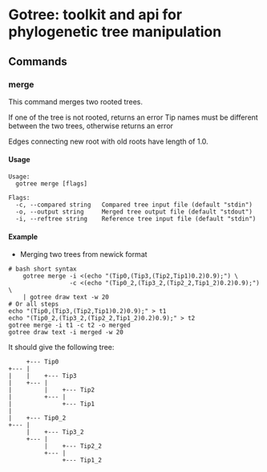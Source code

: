 # Gotree: toolkit and api for phylogenetic tree manipulation

## Commands

### merge
This command merges two rooted trees.

If one of the tree is not rooted, returns an error
Tip names must be different between the two trees, otherwise returns an error

Edges connecting new root with old roots have length of 1.0.

#### Usage

```
Usage:
  gotree merge [flags]

Flags:
  -c, --compared string   Compared tree input file (default "stdin")
  -o, --output string     Merged tree output file (default "stdout")
  -i, --reftree string    Reference tree input file (default "stdin")
```

#### Example

* Merging two trees from newick format

```
# bash short syntax
	gotree merge -i <(echo "(Tip0,(Tip3,(Tip2,Tip1)0.2)0.9);") \
                 -c <(echo "(Tip0_2,(Tip3_2,(Tip2_2,Tip1_2)0.2)0.9);") \
	| gotree draw text -w 20
# Or all steps
echo "(Tip0,(Tip3,(Tip2,Tip1)0.2)0.9);" > t1
echo "(Tip0_2,(Tip3_2,(Tip2_2,Tip1_2)0.2)0.9);" > t2
gotree merge -i t1 -c t2 -o merged
gotree draw text -i merged -w 20
```

It should give the following tree:
```
     +--- Tip0                
+--- |                        
|    |    +--- Tip3           
|    +--- |                   
|         |    +--- Tip2      
|         +--- |              
|              +--- Tip1      
|                             
|    +--- Tip0_2              
+--- |                        
     |    +--- Tip3_2         
     +--- |                   
          |    +--- Tip2_2    
          +--- |              
               +--- Tip1_2    

```

